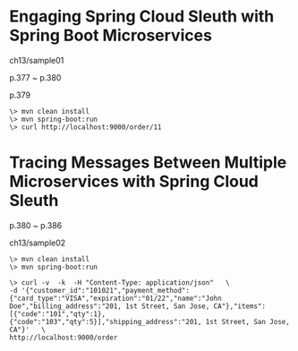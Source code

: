 #  Engaging Spring Cloud Sleuth with Spring Boot Microservices

ch13/sample01

p.377 ~ p.380

p.379
```
\> mvn clean install
\> mvn spring-boot:run
\> curl http://localhost:9000/order/11
```

#  Tracing Messages Between Multiple Microservices with Spring Cloud Sleuth

p.380 ~ p.386


ch13/sample02
```
\> mvn clean install
\> mvn spring-boot:run

\> curl -v  -k  -H "Content-Type: application/json"   \
-d '{"customer_id":"101021","payment_method":{"card_type":"VISA","expiration":"01/22","name":"John Doe","billing_address":"201, 1st Street, San Jose, CA"},"items":[{"code":"101","qty":1},{"code":"103","qty":5}],"shipping_address":"201, 1st Street, San Jose, CA"}'   \
http://localhost:9000/order


```